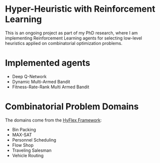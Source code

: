# Hyper-Heuristic with Reinforcement Learning
This is an ongoing project as part of my PhD research, where I am implementing Reinforcement Learning agents for selecting low-level heuristics applied on combinatorial optimization problems.

# Implemented agents
* Deep Q-Network
* Dynamic Multi-Armed Bandit
* Fitness-Rate-Rank Multi Armed Bandit

# Combinatorial Problem Domains
The domains come from the [HyFlex Framework](http://www.asap.cs.nott.ac.uk/external/chesc2011/hyflex_description.html):
* Bin Packing
* MAX-SAT
* Personnel Scheduling
* Flow Shop
* Traveling Salesman
* Vehicle Routing
